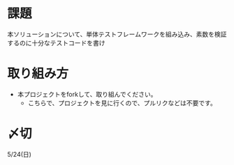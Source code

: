 # 課題
本ソリューションについて、単体テストフレームワークを組み込み、素数を検証するのに十分なテストコードを書け

# 取り組み方
* 本プロジェクトをforkして、取り組んでください。
  * こちらで、プロジェクトを見に行くので、プルリクなどは不要です。

# 〆切
5/24(日)


